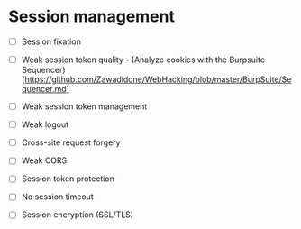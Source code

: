 # Session management

- [ ] Session fixation
- [ ] Weak session token quality - (Analyze cookies with the Burpsuite Sequencer)[https://github.com/Zawadidone/WebHacking/blob/master/BurpSuite/Sequencer.md]
- [ ] Weak session token management 
- [ ] Weak logout
- [ ] Cross-site request forgery
- [ ] Weak CORS
- [ ] Session token protection
- [ ] No session timeout
- [ ] Session encryption (SSL/TLS)

